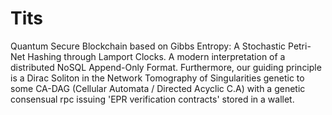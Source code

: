 # Tits

Quantum Secure Blockchain based on Gibbs Entropy: A Stochastic Petri-Net Hashing through Lamport Clocks. A modern interpretation of a distributed NoSQL Append-Only Format. Furthermore, our guiding principle is a Dirac Soliton in the Network Tomography of Singularities genetic to some CA-DAG (Cellular Automata / Directed Acyclic C.A) with a genetic consensual rpc issuing 'EPR verification contracts' stored in a wallet.
